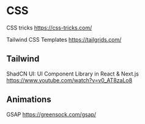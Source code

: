 # CSS

CSS tricks https://css-tricks.com/

Tailwind CSS Templates https://tailgrids.com/

## Tailwind

ShadCN UI: UI Component Library in React & Next.js https://www.youtube.com/watch?v=v0_AT8zaLo8


## Animations

GSAP https://greensock.com/gsap/
